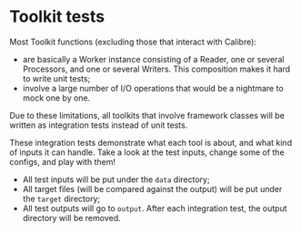 # Toolkit tests

Most Toolkit functions (excluding those that interact with Calibre):
- are basically a Worker instance consisting of a Reader, one or several Processors, and one or several Writers. This composition makes it hard to write unit tests;
- involve a large number of I/O operations that would be a nightmare to mock one by one.

Due to these limitations, all toolkits that involve framework classes will be written as integration tests instead of unit tests.

These integration tests demonstrate what each tool is about, and what kind of inputs it can handle. Take a look at the test inputs, change some of the configs, and play with them!
- All test inputs will be put under the `data` directory;
- All target files (will be compared against the output) will be put under the `target` directory;
- All test outputs will go to `output`. After each integration test, the output directory will be removed.